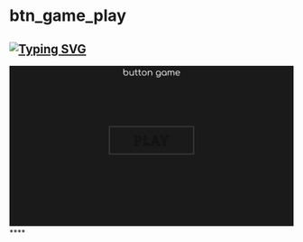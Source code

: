 # btn_game_play
<a href="https://github.com/APEXRARE2009/btn_game_play"><img src="https://readme-typing-svg.demolab.com?font=Comfortaa&weight=600&pause=3000&background=FFFFFF00&vCenter=true&random=false&width=480&height=40&lines=https%3A%2F%2Fapexrare2009.github.io%2Fbtn_game_play" alt="Typing SVG"/></a>
---
<img src="https://github.com/APEXRARE2009/btn_game_play/blob/main/bg-photo.png"/>
****
